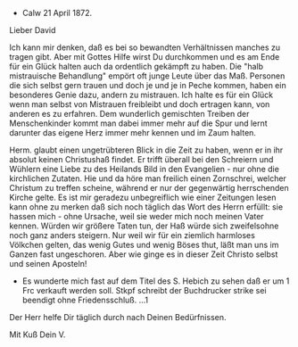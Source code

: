+ Calw 21 April 1872.

Lieber David

Ich kann mir denken, daß es bei so bewandten Verhältnissen manches zu tragen gibt. Aber mit Gottes Hilfe wirst Du durchkommen und es am Ende für ein Glück halten auch da ordentlich gekämpft zu haben. Die "halb mistrauische Behandlung" empört oft junge Leute über das Maß. Personen die sich selbst gern trauen und doch je und je in Peche kommen, haben ein besonderes Genie dazu, andern zu mistrauen. Ich halte es für ein Glück wenn man selbst von Mistrauen freibleibt und doch ertragen kann, von anderen es zu erfahren. Dem wunderlich gemischten Treiben der Menschenkinder kommt man dabei immer mehr auf die Spur und lernt darunter das eigene Herz immer mehr kennen und im Zaum halten.

Herm. glaubt einen ungetrübteren Blick in die Zeit zu haben, wenn er in ihr absolut keinen Christushaß findet. Er trifft überall bei den Schreiern und Wühlern eine Liebe zu des Heilands Bild in den Evangelien - nur ohne die kirchlichen Zutaten. Hie und da höre man freilich einen Zornschrei, welcher Christum zu treffen scheine, während er nur der gegenwärtig herrschenden Kirche gelte. Es ist mir geradezu unbegreiflich wie einer Zeitungen lesen kann ohne zu merken daß sich noch täglich das Wort des Herrn erfüllt: sie hassen mich - ohne Ursache, weil sie weder mich noch meinen Vater kennen. Würden wir größere Taten tun, der Haß würde sich zweifelsohne noch ganz anders steigern. Nur weil wir für ein ziemlich harmloses Völkchen gelten, das wenig Gutes und wenig Böses thut, läßt man uns im Ganzen fast ungeschoren. 
Aber wie ginge es in dieser Zeit Christo selbst und seinen Aposteln! 
- Es wunderte mich fast auf dem Titel des S. Hebich zu sehen daß er um 1 Frc verkauft werden soll. Stkpf schreibt der Buchdrucker strike sei beendigt ohne Friedensschluß. ...1

Der Herr helfe Dir täglich durch nach Deinen Bedürfnissen.

 Mit Kuß Dein V.

